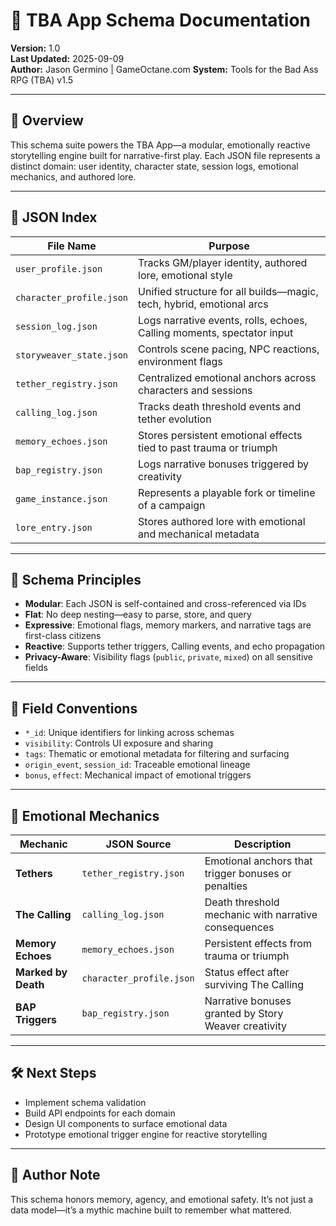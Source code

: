 # 📘 TBA App Schema Documentation  
**Version:** 1.0  
**Last Updated:** 2025-09-09  
**Author:** Jason Germino | GameOctane.com 
**System:** Tools for the Bad Ass RPG (TBA) v1.5

---

## 🧠 Overview

This schema suite powers the TBA App—a modular, emotionally reactive storytelling engine built for narrative-first play. Each JSON file represents a distinct domain: user identity, character state, session logs, emotional mechanics, and authored lore.

---

## 📁 JSON Index

| File Name               | Purpose                                                                 |
|-------------------------|-------------------------------------------------------------------------|
| `user_profile.json`      | Tracks GM/player identity, authored lore, emotional style              |
| `character_profile.json` | Unified structure for all builds—magic, tech, hybrid, emotional arcs   |
| `session_log.json`       | Logs narrative events, rolls, echoes, Calling moments, spectator input |
| `storyweaver_state.json` | Controls scene pacing, NPC reactions, environment flags                |
| `tether_registry.json`   | Centralized emotional anchors across characters and sessions           |
| `calling_log.json`       | Tracks death threshold events and tether evolution                     |
| `memory_echoes.json`     | Stores persistent emotional effects tied to past trauma or triumph     |
| `bap_registry.json`      | Logs narrative bonuses triggered by creativity                        |
| `game_instance.json`     | Represents a playable fork or timeline of a campaign                   |
| `lore_entry.json`        | Stores authored lore with emotional and mechanical metadata            |

---

## 🧩 Schema Principles

- **Modular**: Each JSON is self-contained and cross-referenced via IDs  
- **Flat**: No deep nesting—easy to parse, store, and query  
- **Expressive**: Emotional flags, memory markers, and narrative tags are first-class citizens  
- **Reactive**: Supports tether triggers, Calling events, and echo propagation  
- **Privacy-Aware**: Visibility flags (`public`, `private`, `mixed`) on all sensitive fields

---

## 🧷 Field Conventions

- `*_id`: Unique identifiers for linking across schemas  
- `visibility`: Controls UI exposure and sharing  
- `tags`: Thematic or emotional metadata for filtering and surfacing  
- `origin_event`, `session_id`: Traceable emotional lineage  
- `bonus`, `effect`: Mechanical impact of emotional triggers

---

## 🧠 Emotional Mechanics

| Mechanic        | JSON Source           | Description                                               |
|-----------------|-----------------------|-----------------------------------------------------------|
| **Tethers**     | `tether_registry.json`| Emotional anchors that trigger bonuses or penalties       |
| **The Calling** | `calling_log.json`    | Death threshold mechanic with narrative consequences      |
| **Memory Echoes**| `memory_echoes.json` | Persistent effects from trauma or triumph                 |
| **Marked by Death**| `character_profile.json` | Status effect after surviving The Calling             |
| **BAP Triggers**| `bap_registry.json`   | Narrative bonuses granted by Story Weaver creativity      |

---

## 🛠️ Next Steps

- Implement schema validation  
- Build API endpoints for each domain  
- Design UI components to surface emotional data  
- Prototype emotional trigger engine for reactive storytelling

---

## 🧙 Author Note

This schema honors memory, agency, and emotional safety. It’s not just a data model—it’s a mythic machine built to remember what mattered.
